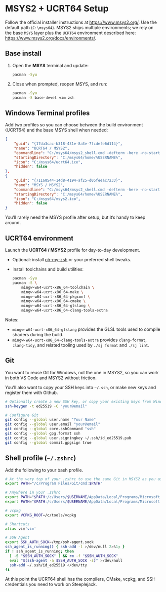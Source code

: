 # MSYS2 + UCRT64 Setup

Follow the official installer instructions at <https://www.msys2.org/>. Use the default path (`C:\msys64`). MSYS2 ships multiple environments; we rely on the base `MSYS` layer plus the `UCRT64` environment described here: <https://www.msys2.org/docs/environments/>.

## Base install

1. Open the **MSYS** terminal and update:

   ```bash
   pacman -Syu
   ```

2. Close when prompted, reopen MSYS, and run:

   ```bash
   pacman -Syu
   pacman -S base-devel vim zsh
   ```

## Windows Terminal profiles

Add two profiles so you can choose between the build environment (UCRT64) and the base MSYS shell when needed:

```json
{
    "guid": "{17da3cac-b318-431e-8a3e-7fcdefe6d114}",
    "name": "UCRT64 / MSYS2",
    "commandline": "C:/msys64/msys2_shell.cmd -defterm -here -no-start -ucrt64 -shell zsh",
    "startingDirectory": "C:/msys64/home/%USERNAME%",
    "icon": "C:/msys64/ucrt64.ico",
    "hidden": false
},
{
    "guid": "{71160544-14d8-4194-af25-d05feeac7233}",
    "name": "MSYS / MSYS2",
    "commandline": "C:/msys64/msys2_shell.cmd -defterm -here -no-start -msys",
    "startingDirectory": "C:/msys64/home/%USERNAME%",
    "icon": "C:/msys64/msys2.ico",
    "hidden": false
}
```

You’ll rarely need the MSYS profile after setup, but it’s handy to keep around.

## UCRT64 environment

Launch the **UCRT64 / MSYS2** profile for day-to-day development.

- Optional: install [oh-my-zsh](https://ohmyz.sh/) or your preferred shell tweaks.
- Install toolchains and build utilities:

  ```bash
  pacman -Syu
  pacman -S \
      mingw-w64-ucrt-x86_64-toolchain \
      mingw-w64-ucrt-x86_64-make \
      mingw-w64-ucrt-x86_64-pkgconf \
      mingw-w64-ucrt-x86_64-cmake \
      mingw-w64-ucrt-x86_64-glslang \
      mingw-w64-ucrt-x86_64-clang-tools-extra
  ```

Notes:

- `mingw-w64-ucrt-x86_64-glslang` provides the GLSL tools used to compile shaders during the build.
- `mingw-w64-ucrt-x86_64-clang-tools-extra` provides `clang-format`, `clang-tidy`, and related tooling used by `./sj format` and `./sj lint`.

## Git

You want to reuse Git for Windows, not the one in MSYS2, so you can work in both VS Code and MSYS2 without friction.

You'll also want to copy your SSH keys into `~/.ssh`, or make new keys and register them with Github.

```bash
# Optionally create a new SSH key, or copy your existing keys from Windows/WSL2
ssh-keygen -t ed25519 -C "your@email"

# Configure Git
git config --global user.name "Your Name"
git config --global user.email "your@email"
git config --global core.sshCommand "ssh"
git config --global gpg.format ssh
git config --global user.signingkey ~/.ssh/id_ed25519.pub
git config --global commit.gpgsign true
```

## Shell profile (`~/.zshrc`)

Add the following to your bash profile.

```bash
# At the very top of your .zshrc to use the same Git in MSYS2 as you use in Windows
export PATH="/c/Program Files/Git/cmd:$PATH"

# Anywhere in your .zshrc
export PATH="$PATH:/c/Users/$USERNAME/AppData/Local/Programs/Microsoft VS Code Insiders/bin"
export PATH="$PATH:/c/Users/$USERNAME/AppData/Local/Programs/Microsoft VS Code/bin"

# vcpkg
export VCPKG_ROOT=/c/tools/vcpkg

# Shortcuts
alias vi='vim'

# SSH Agent
export SSH_AUTH_SOCK=/tmp/ssh-agent.sock
ssh_agent_is_running() { ssh-add -l >/dev/null 2>&1; }
if ! ssh_agent_is_running; then
  [ -S "$SSH_AUTH_SOCK" ] && rm -f "$SSH_AUTH_SOCK"
  eval "$(ssh-agent -a $SSH_AUTH_SOCK -s)" >/dev/null
  ssh-add ~/.ssh/id_ed25519 </dev/tty
fi
```

At this point the UCRT64 shell has the compilers, CMake, vcpkg, and SSH credentials you need to work on Steeplejack.
